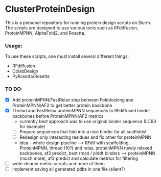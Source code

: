 # ClusterProteinDesign

This is a personal repository for running protein design scripts on Slurm. The scripts are designed to use various tools such as RFdiffusion, ProteinMPNN, AlphaFold2, and Rosetta.

### Usage:
To use these scripts, one must install several different things:
- RFdiffusion
- ColabDesign
- PyRosetta/Rosetta

### TO DO:
- [x] Add proteinMPNN/FastRelax step between Folddocking and ProteinMPNN/AF2 to get better protein backbone
- [x] Thread and FastRelax proteinMPNN sequences to RFdiffused binder backbones before ProteinMPNN/AF2 metrics
    - currently best approach was to use original binder sequence (LCB3 for example)
    - [ ] Prepare sequences that fold into a nice binder for all scaffolds!
    - [ ] Redesign only interacting residues and fix other for proteinMPNN
    - idea - whole design pipeline --> RFdif with scaffolding, ProteinMPNN, thread (10?) and relax, proteinMPNN newly relaxed backbones, af2 predict, best rmsd / plddt binders --> proteinMPNN (much more), af2 predict and calculate metrics for filtering
- [ ] write cleaner metric scripts and more of them
- [ ] implement saving all generated pdbs in one file (silent?)
